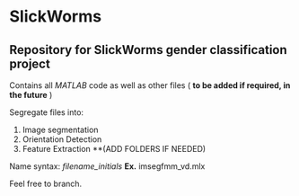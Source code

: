 # SlickWorms
##  Repository for SlickWorms gender classification project

Contains all *MATLAB* code as well as other files ( **to be added if required, in the future** )

Segregate files into: 
1. Image segmentation
2. Orientation Detection
3. Feature Extraction
**(ADD FOLDERS IF NEEDED)

Name syntax: *filename_initials*
**Ex.** imsegfmm_vd.mlx
              

Feel free to branch. 
